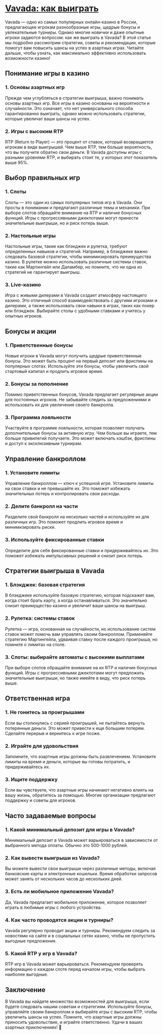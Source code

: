 # [Vavada: как выиграть](https://vavadapartner.pro/?promo=75590753-cc8b-4c4a-8d71-99b7a2293439-jud\&target=register)

Vavada — одно из самых популярных онлайн-казино в России, предлагающее игрокам разнообразные игры, щедрые бонусы и увлекательные турниры. Однако многие новички и даже опытные игроки задаются вопросом: как же выиграть в Vavada? В этой статье мы подробно рассмотрим стратегии, советы и рекомендации, которые помогут вам повысить шансы на успех в азартных играх. Читайте дальше, чтобы узнать, как максимально эффективно использовать возможности казино!

## Понимание игры в казино

### 1. Основы азартных игр

Прежде чем углубляться в стратегии выигрыша, важно понимать основы азартных игр. Все игры в казино основаны на вероятности и случайности. Это означает, что нет универсального способа гарантированно выиграть, однако можно использовать стратегии, которые увеличат ваши шансы на успех.

### 2. Игры с высоким RTP

RTP (Return to Player) — это процент от ставок, который возвращается игрокам в виде выигрышей. Чем выше RTP, тем больше вероятность, что вы получите обратно свои деньги. В Vavada доступны игры с разными уровнями RTP, и выбирать стоит те, у которых этот показатель выше 95%.

## Выбор правильных игр

### 1. Слоты

Слоты — это один из самых популярных типов игр в Vavada. Они просты в понимании и предлагают различные темы и механики. При выборе слотов обращайте внимание на RTP и наличие бонусных функций. Игры с прогрессивными джекпотами могут принести значительные выигрыши, но и риск потерь выше.

### 2. Настольные игры

Настольные игры, такие как блэкджек и рулетка, требуют определенных навыков и стратегий. Например, в блэкджеке важно следовать базовой стратегии, чтобы минимизировать преимущества казино. В рулетке можно использовать различные системы ставок, такие как Мартингейл или Даламбер, но помните, что ни одна из стратегий не гарантирует выигрыш.

### 3. Live-казино

Игра с живыми дилерами в Vavada создает атмосферу настоящего казино. Это отличный способ взаимодействовать с другими игроками и дилерами, а также использовать свои навыки в играх, таких как покер или блэкджек. Выбирайте столы с удобными ставками и учитесь у опытных игроков.

## Бонусы и акции

### 1. Приветственные бонусы

Новые игроки в Vavada могут получить щедрые приветственные бонусы. Это может быть процент на первый депозит или фриспины на популярных слотах. Используйте эти бонусы, чтобы увеличить свой стартовый капитал и продлить игровое время.

### 2. Бонусы за пополнение

Помимо приветственных бонусов, Vavada предлагает регулярные акции для постоянных игроков. Не забывайте следить за предложениями и использовать их для увеличения своего банкролла.

### 3. Программа лояльности

Участвуйте в программе лояльности, которая позволяет получать дополнительные бонусы за активную игру. Чем больше вы играете, тем больше привилегий получаете. Это может включать кэшбэк, фриспины и доступ к эксклюзивным турнирам.

## Управление банкроллом

### 1. Установите лимиты

Управление банкроллом — ключ к успешной игре. Установите лимиты на свои ставки и не превышайте их. Это поможет избежать значительных потерь и контролировать свои расходы.

### 2. Делите банкролл на части

Разделите свой банкролл на несколько частей и используйте их для различных игр. Это поможет продлить игровое время и минимизировать риски.

### 3. Используйте фиксированные ставки

Определите для себя фиксированные ставки и придерживайтесь их. Это поможет избежать импульсивных решений и снизит риск потерь.

## Стратегии выигрыша в Vavada

### 1. Блэкджек: базовая стратегия

В блэкджеке используйте базовую стратегию, которая подскажет вам, когда стоит брать карту, а когда останавливаться. Это значительно снизит преимущество казино и увеличит ваши шансы на выигрыш.

### 2. Рулетка: системы ставок

Рулетка — игра, основанная на случайности, но использование систем ставок может помочь вам управлять своим банкроллом. Применяйте стратегию Мартингейла, удваивая ставку после каждого проигрыша, но помните о лимитах на столе.

### 3. Слоты: выбирайте автоматы с высокими выплатами

При выборе слотов обращайте внимание на их RTP и наличие бонусных функций. Игры с прогрессивными джекпотами могут предложить значительные выигрыши, но также имейте в виду, что риск потерь выше.

## Ответственная игра

### 1. Не гонитесь за проигрышами

Если вы столкнулись с серией проигрышей, не пытайтесь вернуть потерянные деньги. Это может привести к еще большим потерям. Сделайте перерыв и вернитесь к игре позже.

### 2. Играйте для удовольствия

Запомните, что азартные игры должны быть развлечением. Установите лимиты на время и деньги, которые вы готовы потратить, и придерживайтесь их.

### 3. Ищите поддержку

Если вы чувствуете, что азартные игры начинают негативно влиять на вашу жизнь, обратитесь за помощью. Многие организации предлагают поддержку и советы для игроков.

## Часто задаваемые вопросы

### 1. Какой минимальный депозит для игры в Vavada?

Минимальный депозит в Vavada может варьироваться в зависимости от выбранного метода оплаты. Обычно это 500-1000 рублей.

### 2. Как вывести выигрыши из Vavada?

Вы можете вывести свои выигрыши через различные методы, включая банковские карты и электронные кошельки. Время обработки запросов может занять от нескольких часов до нескольких дней.

### 3. Есть ли мобильное приложение Vavada?

Да, Vavada предлагает мобильное приложение, которое позволяет играть в любимые игры с любого устройства.

### 4. Как часто проводятся акции и турниры?

Vavada регулярно проводит акции и турниры. Рекомендуем следить за новостями на сайте и в социальных сетях казино, чтобы не пропустить выгодные предложения.

### 5. Какой RTP у игр в Vavada?

RTP игр в Vavada может варьироваться. Рекомендуем проверять информацию о каждом слоте перед началом игры, чтобы выбрать наиболее выгодные.

## Заключение

В Vavada вы найдете множество возможностей для выигрыша, если будете следовать нашим советам и стратегиям. Используйте бонусы, управляйте своим банкроллом и выбирайте игры с высоким RTP, чтобы увеличить шансы на успех. Помните, что азартные игры должны приносить удовольствие, и играйте ответственно. Удачи в ваших азартных приключениях! 🎉
